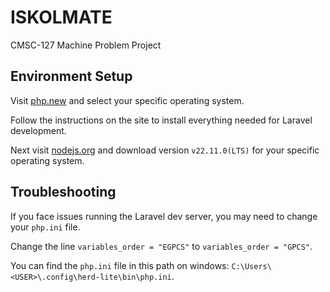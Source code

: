 # ISKOLMATE

CMSC-127 Machine Problem Project

## Environment Setup

Visit [php.new](https://php.new/) and select your specific operating system.

Follow the instructions on the site to install everything needed for Laravel development.

Next visit [nodejs.org](https://nodejs.org/en/download/prebuilt-installer) and download version `v22.11.0(LTS)` for your specific operating system.

## Troubleshooting

If you face issues running the Laravel dev server, you may need to change your `php.ini` file.

Change the line `variables_order = "EGPCS"` to `variables_order = "GPCS"`.

You can find the `php.ini` file in this path on windows: `C:\Users\<USER>\.config\herd-lite\bin\php.ini`.
